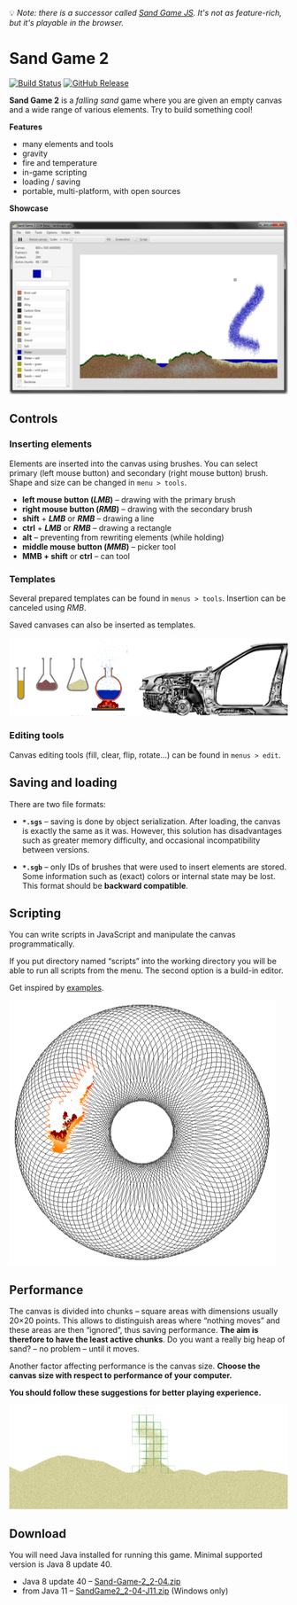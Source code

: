 
[b-travis-img]: https://travis-ci.org/Hartrik/Sand-Game-2.svg?branch=master
[b-travis-link]: https://travis-ci.org/Hartrik/Sand-Game-2
[b-release-img]: https://img.shields.io/github/release/Hartrik/Sand-Game-2.svg
[b-release-link]: https://github.com/Hartrik/Sand-Game-2/releases
[prev-ui]: .github/preview-ui.png
[prev-scripting]: .github/preview-scripting.png
[prev-templates]: .github/preview-templates.png
[prev-chunks]: .github/preview-chunks.png
[scripts]: /scripts

:bulb: *Note: there is a successor called [Sand Game JS](https://github.com/Hartrik/sand-game-js). It's not as feature-rich, but it's playable in the browser.*

# Sand Game 2

[![Build Status][b-travis-img]][b-travis-link]
[![GitHub Release][b-release-img]][b-release-link]

**Sand Game 2** is a *falling sand* game where you are given an empty canvas and
a wide range of various elements. Try to build something cool!

**Features**
- many elements and tools
- gravity
- fire and temperature
- in-game scripting
- loading / saving
- portable, multi-platform, with open sources

**Showcase**

![Preview - ui][prev-ui]


## Controls

### Inserting elements

Elements are inserted into the canvas using brushes. You can select primary
(left mouse button) and secondary (right mouse button) brush.
Shape and size can be changed in `menu > tools`.

- **left mouse button (*LMB*)** – drawing with the primary brush
- **right mouse button (*RMB*)** – drawing with the secondary brush
- **shift** + ***LMB*** or ***RMB*** – drawing a line
- **ctrl** + ***LMB*** or ***RMB*** – drawing a rectangle
- **alt** – preventing from rewriting elements (while holding)
- **middle mouse button (*MMB*)** – picker tool
- **MMB + shift** or **ctrl** – can tool

### Templates

Several prepared templates can be found in `menus > tools`.
Insertion can be canceled using *RMB*.

Saved canvases can also be inserted as templates.

![Preview - templates][prev-templates]

### Editing tools

Canvas editing tools (fill, clear, flip, rotate...) can be found in `menus > edit`.


## Saving and loading

There are two file formats:

- **`*.sgs`** – saving is done by object serialization.
  After loading, the canvas is exactly the same as it was.
  However, this solution has disadvantages such as greater memory difficulty,
  and occasional incompatibility between versions.

- **`*.sgb`** – only IDs of brushes that were used to insert elements are stored.
  Some information such as (exact) colors or internal state may be lost.
  This format should be **backward compatible**.


## Scripting

You can write scripts in JavaScript and manipulate the canvas programmatically.

If you put directory named “scripts” into the working directory you will be able
to run all scripts from the menu. The second option is a build-in editor.

Get inspired by [examples][scripts].

![Preview - scripting][prev-scripting]


## Performance

The canvas is divided into chunks – square areas with dimensions usually 20×20 points.
This allows to distinguish areas where “nothing moves” and these areas are then
“ignored”, thus saving performance. **The aim is therefore to have the least active chunks**.
Do you want a really big heap of sand? – no problem – until it moves.

Another factor affecting performance is the canvas size.
**Choose the canvas size with respect to performance of your computer.**

**You should follow these suggestions for better playing experience.**

![Preview - chunks][prev-chunks]


## Download
You will need Java installed for running this game. Minimal supported version is Java 8 update 40.

* Java 8 update 40 – [Sand-Game-2_2-04.zip](https://github.com/Hartrik/Sand-Game-2/releases/download/2.04/Sand-Game-2_2-04.zip)
* from Java 11 – [SandGame2_2-04-J11.zip](https://github.com/Hartrik/Sand-Game-2/releases/download/2.04-J11/SandGame2_2-04-J11.zip) (Windows only)
